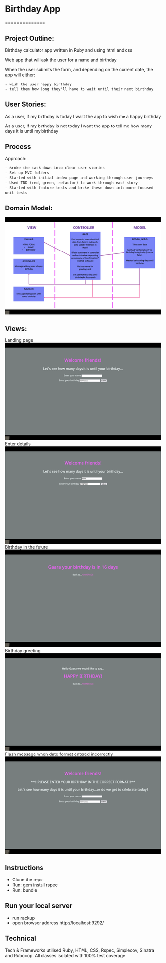 # Birthday App
==============

## Project Outline:

Birthday calculator app written in Ruby and using html and css

Web app that will ask the user for a name and birthday

When the user submits the form, and depending on the current date, the app will either:

    - wish the user happy birthday
    - tell them how long they'll have to wait until their next birthday

## User Stories:

As a user, if my birthday is today I want the app to wish me a happy birthday

As a user, if my birthday is not today I want the app to tell me how many days it is until my birthday

## Process
Approach:
 
    - Broke the task down into clear user stories
    - Set up MVC folders
    - Started with initial index page and working through user journeys
    - Used TDD (red, green, refactor) to work through each story  
    - Started with feature tests and broke these down into more focused unit tests

## Domain Model:
![MVC](./public/images/MVC.png)
## Views:
Landing page
![index](./public/images/index.png)
Enter details
![enter_deats](./public/images/enter_deats.png)
Birthday in the future
![future_birthday](./public/images/future_birthday.png)
Birthday greeting
![today_birthday](./public/images/today_birthday.png)
Flash message when date format entered incorrectly 
![flash_message](./public/images/flash_message.png)

## Instructions
 - Clone the repo
 - Run: gem install rspec
 - Run: bundle

## Run your local server
 - run rackup 
 - open browser address http://localhost:9292/

## Technical
 Tech & Frameworks utilised Ruby, HTML, CSS,  Rspec, Simplecov, Sinatra and Rubocop. All classes isolated with 100% test coverage